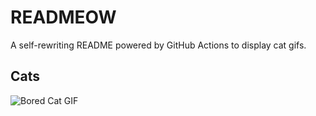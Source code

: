 # READMEOW

A self-rewriting README powered by GitHub Actions to display cat gifs.

## Cats

![Bored Cat GIF](https://media0.giphy.com/media/mlvseq9yvZhba/200.gif?cid=9acd02daf8ibhq7iifc5wxugcgus6rkhapthsuu63m9559o6&ep=v1_gifs_search&rid=200.gif&ct=g)
